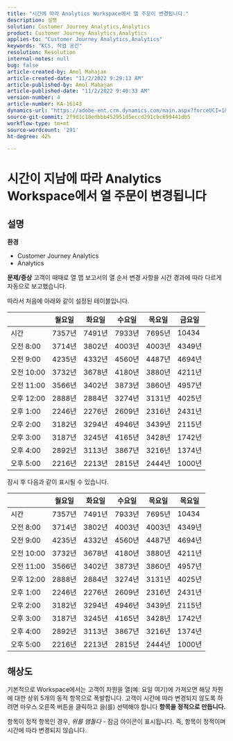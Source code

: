 ```yaml
---
title: "시간에 따라 Analytics Workspace에서 열 주문이 변경됩니다."
description: 설명
solution: Customer Journey Analytics,Analytics
product: Customer Journey Analytics,Analytics
applies-to: "Customer Journey Analytics,Analytics"
keywords: "KCS, 작업 공간"
resolution: Resolution
internal-notes: null
bug: false
article-created-by: Amol Mahajan
article-created-date: "11/2/2022 9:29:13 AM"
article-published-by: Amol Mahajan
article-published-date: "11/2/2022 9:40:33 AM"
version-number: 4
article-number: KA-16143
dynamics-url: "https://adobe-ent.crm.dynamics.com/main.aspx?forceUCI=1&pagetype=entityrecord&etn=knowledgearticle&id=7eca03cc-905a-ed11-9561-6045bd006a22"
source-git-commit: 2f9d1c18edbbb452951d5eccd291cbc699441db5
workflow-type: tm+mt
source-wordcount: '291'
ht-degree: 42%

---
```


# 시간이 지남에 따라 Analytics Workspace에서 열 주문이 변경됩니다

## 설명

<b>환경</b>
- Customer Journey Analytics
- Analytics



<b>문제/증상</b>
고객이 때때로 열 맵 보고서의 열 순서 변경 사항을 시간 경과에 따라 다르게 자동으로 보고했습니다.

따라서 처음에 아래와 같이 설정된 테이블입니다.


|   | 월요일 | 화요일 | 수요일 | 목요일 | 금요일 |
| --- | --- | --- | --- | --- | --- |
| 시간 | 7357년 | 7491년 | 7933년 | 7695년 | 10434 |
| 오전 8:00 | 3714년 | 3802년 | 4003년 | 4003년 | 4349년 |
| 오전 9:00 | 4235년 | 4332년 | 4560년 | 4487년 | 4694년 |
| 오전 10:00 | 3732년 | 3678년 | 4180년 | 3880년 | 4211년 |
| 오전 11:00 | 3566년 | 3402년 | 3873년 | 3860년 | 4957년 |
| 오후 12:00 | 2888년 | 2884년 | 3274년 | 3131년 | 4025년 |
| 오후 1:00 | 2246년 | 2276년 | 2609년 | 2316년 | 2431년 |
| 오후 2:00 | 3182년 | 3294년 | 4946년 | 3439년 | 2115년 |
| 오후 3:00 | 3187년 | 3245년 | 4165년 | 3428년 | 1742년 |
| 오후 4:00 | 2892년 | 3113년 | 3867년 | 3216년 | 1374년 |
| 오후 5:00 | 2216년 | 2213년 | 2815년 | 2444년 | 1000년 |


잠시 후 다음과 같이 표시될 수 있습니다.


|   | 월요일 | 화요일 | 수요일 | 목요일 | 목요일 |
| --- | --- | --- | --- | --- | --- |
| 시간 | 7357년 | 7491년 | 7933년 | 7695년 | 10434 |
| 오전 8:00 | 3714년 | 3802년 | 4003년 | 4003년 | 4349년 |
| 오전 9:00 | 4235년 | 4332년 | 4560년 | 4487년 | 4694년 |
| 오전 10:00 | 3732년 | 3678년 | 4180년 | 3880년 | 4211년 |
| 오전 11:00 | 3566년 | 3402년 | 3873년 | 3860년 | 4957년 |
| 오후 12:00 | 2888년 | 2884년 | 3274년 | 3131년 | 4025년 |
| 오후 1:00 | 2246년 | 2276년 | 2609년 | 2316년 | 2431년 |
| 오후 2:00 | 3182년 | 3294년 | 4946년 | 3439년 | 2115년 |
| 오후 3:00 | 3187년 | 3245년 | 4165년 | 3428년 | 1742년 |
| 오후 4:00 | 2892년 | 3113년 | 3867년 | 3216년 | 1374년 |
| 오후 5:00 | 2216년 | 2213년 | 2815년 | 2444년 | 1000년 |



## 해상도


기본적으로 Workspace에서는 고객이 차원을 열(예: 요일 여기)에 가져오면 해당 차원에 대한 상위 5개의 동적 항목으로 폭발합니다. 고객이 시간에 따라 변경되지 않도록 하려면 마우스 오른쪽 버튼을 클릭하고 을(를) 선택해야 합니다 <b>항목을 정적으로 만듭니다.</b>

항목이 정적 항목인 경우, *위를 맴돌다* - 잠금 아이콘이 표시됩니다. 즉, 항목이 정적이며 시간에 따라 변경되지 않습니다.
